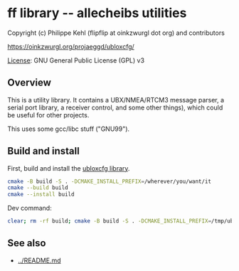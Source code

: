 # ff library -- allecheibs utilities

Copyright (c) Philippe Kehl (flipflip at oinkzwurgl dot org) and contributors

https://oinkzwurgl.org/projaeggd/ubloxcfg/

[License](./LICENSE): GNU General Public License (GPL) v3

## Overview

This is a utility library. It contains a UBX/NMEA/RTCM3 message parser, a serial port library, a receiver control, and
some other things), which could be useful for other projects.

This uses some gcc/libc stuff ("GNU99").

## Build and install

First, build and install the [ubloxcfg library](../ubloxcfg/README.md).

```sh
cmake -B build -S . -DCMAKE_INSTALL_PREFIX=/wherever/you/want/it
cmake --build build
cmake --install build
```

Dev command:

```sh
clear; rm -rf build; cmake -B build -S . -DCMAKE_INSTALL_PREFIX=/tmp/ub && cmake --build build --verbose && cmake --install build
```

## See also

- [../README.md](../README.md)
